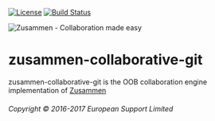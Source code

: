 [![License](https://img.shields.io/badge/License-Apache%202.0-blue.svg)](https://opensource.org/licenses/Apache-2.0)
[![Build Status](https://travis-ci.org/open-amdocs/zusammen-collaborative-git.svg?branch=master)](https://travis-ci.org/open-amdocs/zusammen-collaborative-git)

![Zusammen - Collaboration made easy](https://raw.githubusercontent.com/open-amdocs/zusammen/master/docs/images/zusammen_logo_final_888px.png)
# zusammen-collaborative-git

zusammen-collaborative-git is the OOB collaboration engine implementation of [Zusammen](https://github.com/open-amdocs/zusammen)

###### Copyright © 2016-2017 European Support Limited
